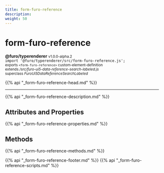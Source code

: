 ```yaml
---
title: form-furo-reference
description: 
weight: 50
---
```


# form-furo-reference
**@furo/typerenderer** <small>v1.0.0-alpha.2</small>
<br>`import '@furo/typerenderer/src/form-furo-reference.js';`<small>
<br>exports `<form-furo-reference>` custom-element-definition
<br>extends */src/furo-ui5-data-reference-search-labeled.js*
<br>superclass *FuroUi5DataReferenceSearchLabeled*</small>

{{% api "_form-furo-reference-head.md" %}}

****



{{% api "_form-furo-reference-description.md" %}}


## Attributes and Properties
{{% api "_form-furo-reference-properties.md" %}}



## Methods
{{% api "_form-furo-reference-methods.md" %}}





{{% api "_form-furo-reference-footer.md" %}}
{{% api "_form-furo-reference-scripts.md" %}}
